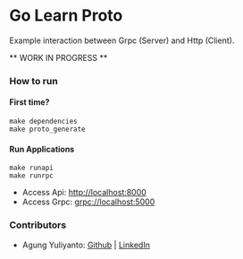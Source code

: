 Go Learn Proto
============================================
Example interaction between Grpc (Server) and Http (Client).

** WORK IN PROGRESS **

### How to run
#### First time?
```shell
make dependencies
make proto_generate
```

#### Run Applications
```shell
make runapi
make runrpc
```
* Access Api: [http://localhost:8000](http://localhost:8000)
* Access Grpc: [grpc://localhost:5000](grpc://localhost:5000)


### Contributors
* Agung Yuliyanto: [Github](https://github.com/agung96tm) | [LinkedIn](https://www.linkedin.com/in/agung96tm/)